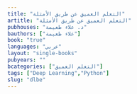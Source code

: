 ```yaml
---
title: "التعلم العميق عن طريق الأمثلة"
artitle: "التعلم العميق عن طريق الأمثلة"
pubhouses: "د. علاء طعيمة"
bauthors: ["علاء طعيمة"]
book: "true"
languages: "عربي"
layout: "single-books"
pubyears: ""
bcategories: ["التعلم العميق"]
tags: ["Deep Learning","Python"]
slug: "dlbe"
---
```


